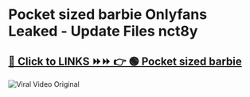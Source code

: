 
 # Pocket sized barbie Onlyfans Leaked - Update Files nct8y

## <h2><a href="https://clipsfans.com/Pocket_sized_barbie&ref=git">🔗 Click to LINKS ⏩⏩ 👉 🟢 Pocket sized barbie </a></h2>

<a href="https://clipsfans.com/Pocket_sized_barbie&ref=git" rel="nofollow" data-target="animated-image.originalLink"><img src="https://i.ibb.co.com/xMMVF88/686577567.gif" alt="Viral Video Original" style="max-width: 100%; display: inline-block;" data-target="animated-image.originalImage"></a>

